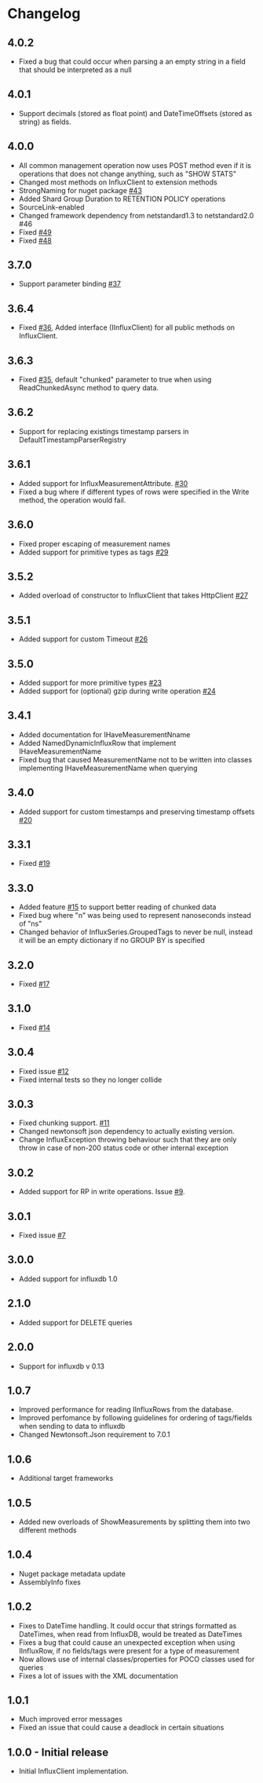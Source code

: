 # Changelog

## 4.0.2
 * Fixed a bug that could occur when parsing a an empty string in a field that should be interpreted as a null

## 4.0.1
 * Support decimals (stored as float point) and DateTimeOffsets (stored as string) as fields.

## 4.0.0
 * All common management operation now uses POST method even if it is operations that does not change anything, such as "SHOW STATS"
 * Changed most methods on InfluxClient to extension methods
 * StrongNaming for nuget package [#43](https://github.com/MikaelGRA/InfluxDB.Client/issues/43)
 * Added Shard Group Duration to RETENTION POLICY operations
 * SourceLink-enabled
 * Changed framework dependency from netstandard1.3 to netstandard2.0 #46
 * Fixed [#49](https://github.com/MikaelGRA/InfluxDB.Client/issues/49)
 * Fixed [#48](https://github.com/MikaelGRA/InfluxDB.Client/issues/48)


## 3.7.0
 * Support parameter binding [#37](https://github.com/MikaelGRA/InfluxDB.Client/issues/37)

## 3.6.4
 * Fixed [#36](https://github.com/MikaelGRA/InfluxDB.Client/issues/36), Added interface (IInfluxClient) for all public methods on InfluxClient.

## 3.6.3
 * Fixed [#35](https://github.com/MikaelGRA/InfluxDB.Client/issues/35), default "chunked" parameter to true when using ReadChunkedAsync method to query data.

## 3.6.2
 * Support for replacing existings timestamp parsers in DefaultTimestampParserRegistry

## 3.6.1
 * Added support for InfluxMeasurementAttribute. [#30](https://github.com/MikaelGRA/InfluxDB.Client/issues/30)
 * Fixed a bug where if different types of rows were specified in the Write method, the operation would fail.

## 3.6.0
 * Fixed proper escaping of measurement names
 * Added support for primitive types as tags [#29](https://github.com/MikaelGRA/InfluxDB.Client/issues/29)

## 3.5.2
 * Added overload of constructor to InfluxClient that takes HttpClient [#27](https://github.com/MikaelGRA/InfluxDB.Client/issues/27)

## 3.5.1
 * Added support for custom Timeout [#26](https://github.com/MikaelGRA/InfluxDB.Client/issues/26)

## 3.5.0
 * Added support for more primitive types [#23](https://github.com/MikaelGRA/InfluxDB.Client/issues/23)
 * Added support for (optional) gzip during write operation [#24](https://github.com/MikaelGRA/InfluxDB.Client/issues/24)

## 3.4.1
 * Added documentation for IHaveMeasurementNname
 * Added NamedDynamicInfluxRow that implement IHaveMeasurementName
 * Fixed bug that caused MeasurementName not to be written into classes implementing IHaveMeasurementName when querying

## 3.4.0
 * Added support for custom timestamps and preserving timestamp offsets [#20](https://github.com/MikaelGRA/InfluxDB.Client/issues/20)

## 3.3.1
 * Fixed [#19](https://github.com/MikaelGRA/InfluxDB.Client/issues/19)

## 3.3.0
 * Added feature [#15](https://github.com/MikaelGRA/InfluxDB.Client/issues/15) to support better reading of chunked data
 * Fixed bug where "n" was being used to represent nanoseconds instead of "ns"
 * Changed behavior of InfluxSeries.GroupedTags to never be null, instead it will be an empty dictionary if no GROUP BY is specified
 
## 3.2.0
 * Fixed [#17](https://github.com/MikaelGRA/InfluxDB.Client/issues/17)

## 3.1.0
 * Fixed [#14](https://github.com/MikaelGRA/InfluxDB.Client/issues/14)

## 3.0.4
 * Fixed issue [#12](https://github.com/MikaelGRA/InfluxDB.Client/issues/12)
 * Fixed internal tests so they no longer collide

## 3.0.3
 * Fixed chunking support. [#11](https://github.com/MikaelGRA/InfluxDB.Client/issues/11) 
 * Changed newtonsoft json dependency to actually existing version.
 * Change InfluxException throwing behaviour such that they are only throw in case of non-200 status code or other internal exception

## 3.0.2 
 * Added support for RP in write operations. Issue [#9](https://github.com/MikaelGRA/InfluxDB.Client/issues/9).

## 3.0.1
 * Fixed issue [#7](https://github.com/MikaelGRA/InfluxDB.Client/issues/7)

## 3.0.0
 * Added support for influxdb 1.0

## 2.1.0
 * Added support for DELETE queries

## 2.0.0
 * Support for influxdb v 0.13

## 1.0.7
 * Improved performance for reading IInfluxRows from the database.
 * Improved perfomance by following guidelines for ordering of tags/fields when sending to data to influxdb
 * Changed Newtonsoft.Json requirement to 7.0.1

## 1.0.6
 * Additional target frameworks

## 1.0.5
 * Added new overloads of ShowMeasurements by splitting them into two different methods

## 1.0.4
 * Nuget package metadata update
 * AssemblyInfo fixes

## 1.0.2
 * Fixes to DateTime handling. It could occur that strings formatted as DateTimes, when read from InfluxDB, would be treated as DateTimes
 * Fixes a bug that could cause an unexpected exception when using IInfluxRow, if no fields/tags were present for a type of measurement
 * Now allows use of internal classes/properties for POCO classes used for queries
 * Fixes a lot of issues with the XML documentation

## 1.0.1
 * Much improved error messages
 * Fixed an issue that could cause a deadlock in certain situations

## 1.0.0 - Initial release
 * Initial InfluxClient implementation.
